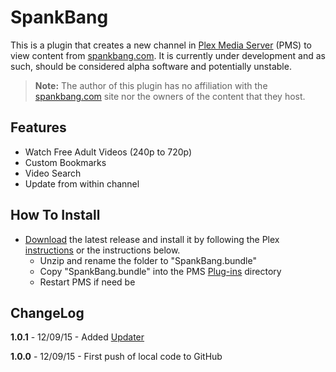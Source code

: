 SpankBang
=========

This is a plugin that creates a new channel in [Plex Media Server](https://plex.tv/) (PMS) to view content from [spankbang.com](http://spankbang.com/). It is currently under development and as such, should be considered alpha software and potentially unstable.

> **Note:** The author of this plugin has no affiliation with the [spankbang.com](http://spankbang.com/) site nor the owners of the content that they host.

Features
--------

- Watch Free Adult Videos (240p to 720p)
- Custom Bookmarks
- Video Search
- Update from within channel

How To Install
--------------

- [Download](http://github.com/Nosinden/SpankBang.bundle/releases) the latest release and install it by following the Plex [instructions](https://support.plex.tv/hc/en-us/articles/201187656-How-do-I-manually-install-a-channel-) or the instructions below.
  - Unzip and rename the folder to "SpankBang.bundle"
  - Copy "SpankBang.bundle" into the PMS [Plug-ins](https://support.plex.tv/hc/en-us/articles/201106098-How-do-I-find-the-Plug-Ins-folder-) directory
  - Restart PMS if need be

ChangeLog
---------

**1.0.1** - 12/09/15 - Added [Updater](https://github.com/kolsys/plex-channel-updater)

**1.0.0** - 12/09/15 - First push of local code to GitHub

